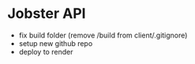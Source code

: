 # Jobster API


- fix build folder (remove /build from client/.gitignore)
- setup new github repo
- deploy to render
